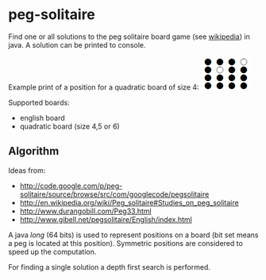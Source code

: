 # peg-solitaire

Find one or all solutions to the peg solitaire board game (see [wikipedia](https://en.wikipedia.org/wiki/Peg_solitaire)) in java.
A solution can be printed to console. 

Example print of a position for a quadratic board of size 4:
![Screenshot](example_position.jpg)

Supported boards:
* english board
* quadratic board (size 4,5 or 6)

## Algorithm
Ideas from:
* http://code.google.com/p/peg-solitaire/source/browse/src/com/googlecode/pegsolitaire
* http://en.wikipedia.org/wiki/Peg_solitaire#Studies_on_peg_solitaire
* http://www.durangobill.com/Peg33.html
* http://www.gibell.net/pegsolitaire/English/index.html

A java *long* (64 bits) is used to represent positions on a board (bit set means a peg is located at this position).
Symmetric positions are considered to speed up the computation.

For finding a single solution a depth first search is performed.
